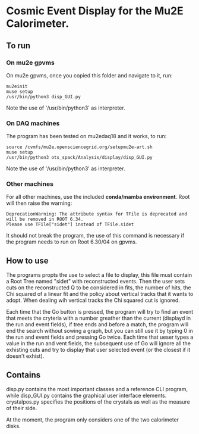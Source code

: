 # Cosmic Event Display for the Mu2E Calorimeter.

## To run

### On mu2e gpvms
On mu2e gpvms, once you copied this folder and navigate to it, run:
```
mu2einit
muse setup
/usr/bin/python3 disp_GUI.py
```
Note the use of '/usr/bin/python3' as interpreter.

### On DAQ machines
The program has been tested on mu2edaq18 and it works, to run:
```
source /cvmfs/mu2e.opensciencegrid.org/setupmu2e-art.sh
muse setup
/usr/bin/python3 ots_spack/Analysis/display/disp_GUI.py
```
Note the use of '/usr/bin/python3' as interpreter.

### Other machines
For all other machines, use the included **conda/mamba environment**. Root will then raise the warning:
```
DeprecationWarning: The attribute syntax for TFile is deprecated and will be removed in ROOT 6.34.
Please use TFile["sidet"] instead of TFile.sidet
```
It should not break the program, the use of this command is necessary if the program needs to run on Root 6.30/04 on gpvms.

## How to use
The programs propts the use to select a file to display, this file must contain a Root Tree named "sidet" with reconstructed events. Then the user sets cuts on the reconstructed Q to be considered in fits, the number of hits, the Chi squared of a linear fit and the policy about vertical tracks that it wants to adopt. When dealing wih vertical tracks the Chi squared cut is ignored.

Each time that the Go button is pressed, the program will try to find an event that meets the cryteria with a number greather than the current (displayd in the run and event fields), if tree ends and before a match, the program will end the search without sowing a graph, but you can still use it by typing 0 in the run and event fields and pressing Go twice. Each time that ueser types a value in the run and vent fields, the subsequent use of Go will ignore all the exhisting cuts and try to display that user selected event (or the closest if it doesn't exhist).

## Contains
disp.py contains the most important classes and a reference CLI program, while disp_GUI.py contains the graphical user interface elements. crystalpos.py specifies the positions of the crystals as well as the measure of their side.

At the moment, the program only considers one of the two calorimeter disks.

